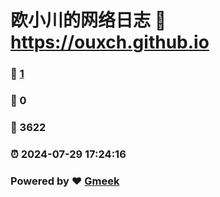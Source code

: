 # 欧小川的网络日志 :link: https://ouxch.github.io 
### :page_facing_up: [1](https://ouxch.github.io/tag.html) 
### :speech_balloon: 0 
### :hibiscus: 3622 
### :alarm_clock: 2024-07-29 17:24:16 
### Powered by :heart: [Gmeek](https://github.com/Meekdai/Gmeek)
